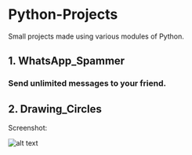 # Python-Projects

Small projects made using various modules of Python.

## **1. WhatsApp_Spammer**

### Send unlimited messages to your friend. 

## **2. Drawing_Circles**

Screenshot:

![alt text](https://user-images.githubusercontent.com/46349391/60339053-47940200-99c5-11e9-9bb8-388720aca6fc.png)
